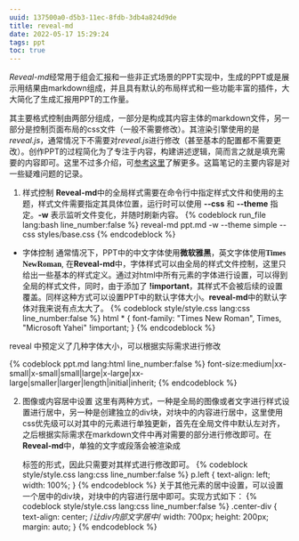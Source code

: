 ```yaml
---
uuid: 137500a0-d5b3-11ec-8fdb-3db4a824d9de
title: reveal-md
date: 2022-05-17 15:29:24
tags: ppt
toc: true
---
```


*Reveal-md*经常用于组会汇报和一些非正式场景的PPT实现中，生成的PPT或是展示用结果由markdown组成，并且具有默认的布局样式和一些功能丰富的插件，大大简化了生成汇报用PPT的工作量。

其主要格式控制由两部分组成，一部分是构成其内容主体的markdown文件，另一部分是控制页面布局的css文件（一般不需要修改）。其渲染引擎使用的是*reveal.js*，通常情况下不需要对*reveal.js*进行修改（甚至基本的配置都不需要更改）。创作PPT的过程简化为了专注于内容，构建讲述逻辑，简而言之就是填充需要的内容即可。这里不过多介绍，可[参考这里](https://github.com/webpro/reveal-md)了解更多。这篇笔记的主要内容是对一些疑难问题的记录。

1. 样式控制
**Reveal-md**中的全局样式需要在命令行中指定样式文件和使用的主题，样式文件需要指定其具体位置，运行时可以使用 **--css** 和 **--theme** 指定。**-w** 表示监听文件变化，并随时刷新内容。
{% codeblock run_file lang:bash line_number:false %}
reveal-md ppt.md -w --theme simple --css styles/base.css
{% endcodeblock %}

- 字体控制
通常情况下，PPT中的中文字体使用<font face="Microsoft Yahei">**微软雅黑**</font>，英文字体使用<font face="Times New Roman">**Times NewRoman**</font>, 在**Reveal-md**中，字体样式可以由全局的样式文件控制，这里只给出一些基本的样式定义。通过对html中所有元素的字体进行设置，可以得到全局的样式文件，同时，由于添加了 **!important**，其样式不会被后续的设置覆盖。同样这种方式可以设置PPT中的默认字体大小。**reveal-md**中的默认字体对我来说有点太大了。
{% codeblock style/style.css lang:css line_number:false %}
html * {
    font-family: "Times New Roman", Times, "Microsoft Yahei" !important;
}
{% endcodeblock %}

reveal 中预定义了几种字体大小，可以根据实际需求进行修改

{% codeblock ppt.md lang:html line_number:false %}
font-size:medium|xx-small|x-small|small|large|x-large|xx-large|smaller|larger|length|initial|inherit;
{% endcodeblock %}

2. 图像或内容居中设置
这里有两种方式，一种是全局的图像或者文字进行样式设置进行居中，另一种是创建独立的div块，对块中的内容进行居中，这里使用css优先级可以对其中的元素进行单独更新，首先在全局文件中默认左对齐，之后根据实际需求在markdown文件中再对需要的部分进行修改即可。在**Reveal-md**中，单独的文字或段落会被渲染成<p></p>标签的形式，因此只需要对其样式进行修改即可。
{% codeblock style/style.css lang:css line_number:false %}
p.left {
    text-align: left;
    width: 100%;
}
{% endcodeblock %}
关于其他元素的居中设置，可以设置一个居中的div块，对块中的内容进行居中即可。实现方式如下：
{% codeblock style/style.css lang:css line_number:false %}
.center-div {
    text-align: center;
    /*让div内部文字居中*/
    width: 700px;
    height: 200px;
    margin: auto;
}
{% endcodeblock %}